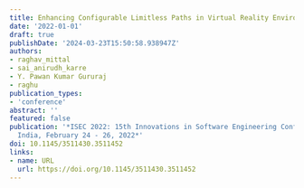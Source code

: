 ```yaml
---
title: Enhancing Configurable Limitless Paths in Virtual Reality Environments
date: '2022-01-01'
draft: true
publishDate: '2024-03-23T15:50:58.938947Z'
authors:
- raghav_mittal
- sai_anirudh_karre
- Y. Pawan Kumar Gururaj
- raghu
publication_types:
- 'conference'
abstract: ''
featured: false
publication: '*ISEC 2022: 15th Innovations in Software Engineering Conference, Gandhinagar,
  India, February 24 - 26, 2022*'
doi: 10.1145/3511430.3511452
links:
- name: URL
  url: https://doi.org/10.1145/3511430.3511452
---
```


